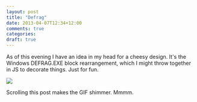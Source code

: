 ```yaml
---
layout: post
title: "Defrag"
date: 2013-04-07T12:34+12:00
comments: true
categories: 
draft: true
---
```


As of this evening I have an idea in my head for a cheesy design. It's the Windows DEFRAG.EXE block rearrangement, which I might throw together in JS to decorate things. Just for fun.

<img src="/images/defrag.gif" />

Scrolling this post makes the GIF shimmer. Mmmm.
